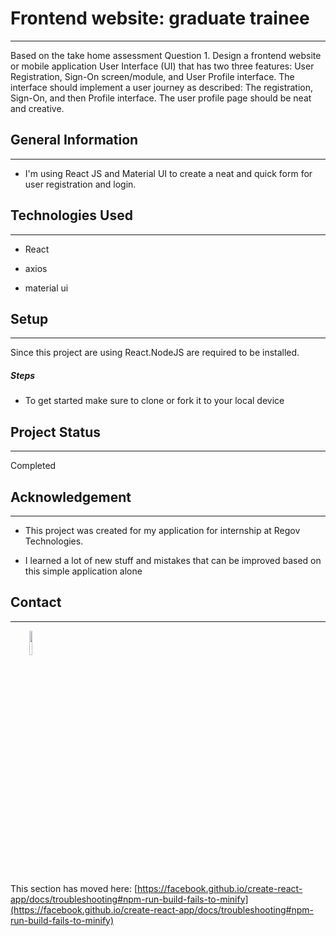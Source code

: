 <h1>Frontend website: graduate trainee</h1>
<hr><p>Based on the take home assessment Question 1.
Design a frontend website or mobile application User Interface (UI) that has two three features: User Registration, Sign-On screen/module, and User Profile interface. The interface should implement a user journey as described: The registration, Sign-On, and then Profile interface. The user profile page should be neat and creative.</p><h2>General Information</h2>
<hr><ul>
<li>I'm using React JS and Material UI to create a neat and quick form for user registration and login.</li>
</ul><h2>Technologies Used</h2>
<hr><ul>
<li>React</li>
</ul><ul>
<li>axios</li>
</ul><ul>
<li>material ui</li>
</ul><h2>Setup</h2>
<hr><p>Since this project are using React.NodeJS are required to be installed.</p><h5>Steps</h5><ul>
<li>To get started make sure to clone or fork it to your local device</li>
</ul><h2>Project Status</h2>
<hr><p>Completed</p><h2>Acknowledgement</h2>
<hr><ul>
<li>This project was created for my application for internship at Regov Technologies.</li>
</ul><ul>
<li>I learned a lot of new stuff and mistakes that can be improved based on this simple application alone</li>
</ul><h2>Contact</h2>
<hr><p><span style="margin-right: 30px;"></span><a href="https://github.com/aniqaqill/auth-client"><img target="_blank" src="https://cdn.jsdelivr.net/gh/devicons/devicon/icons/github/github-original.svg" style="width: 10%;"></a></p>








This section has moved here: [https://facebook.github.io/create-react-app/docs/troubleshooting#npm-run-build-fails-to-minify](https://facebook.github.io/create-react-app/docs/troubleshooting#npm-run-build-fails-to-minify)
